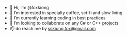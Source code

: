 - 👋 Hi, I’m @foxkiong
- 👀 I’m interested in specialty coffee, sci-fi and slow living
- 🌱 I’m currently learning coding in best practices
- 💞️ I’m looking to collaborate on any C# or C++ projects
- 📫 do reach me by sskiong.fox@gmail.com

<!---
foxkiong/foxkiong is a ✨ special ✨ repository because its `README.md` (this file) appears on your GitHub profile.
You can click the Preview link to take a look at your changes.
--->
